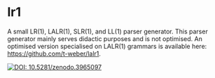# lr1
A small LR(1), LALR(1), SLR(1), and LL(1) parser generator. This parser generator mainly serves didactic purposes and is not optimised. An optimised version specialised on LALR(1) grammars is available here: https://github.com/t-weber/lalr1.

[![DOI: 10.5281/zenodo.3965097](https://zenodo.org/badge/DOI/10.5281/zenodo.3965097.svg)](https://doi.org/10.5281/zenodo.3965097)
